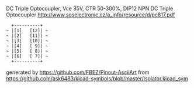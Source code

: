 DC Triple Optocoupler, Vce 35V, CTR 50-300%, DIP12
NPN DC Triple Optocoupler
http://www.soselectronic.cz/a_info/resource/d/pc817.pdf


	  +----------+
	~ |[1]   [12]| ~
	~ |[2]   [11]| ~
	~ |[3]   [10]| ~
	~ |[4]   [ 9]| ~
	~ |[5]   [ 8]| ~
	~ |[6]   [ 7]| ~
	  +----------+


generated by https://github.com/FBEZ/Pinout-AsciiArt from https://github.com/ask6483/kicad-symbols/blob/master/Isolator.kicad_sym